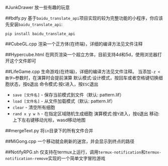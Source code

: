 #JunkDrawer
放一些有趣的玩意

##bdfy.py
基于`baidu_translate_api`项目实现的较为完整功能的小程序，你应该先安装`baidu_translate_api`:
```shell
pip install baidu_translate_api
```

##CubeGL.cpp
渲染一个正方体(在终端)，详细的编译方法见文件注释

##Hypercube.html
在网页渲染一个超立方体，目前支持4d和5d，使用浏览器打开这个文件即可

##LifeGame.cpp
生命游戏(在终端)，详细的编译方法见文件注释。
当添加`-z <数字>`参数时，在演算时会提前演算
默认模式:设计模式，按回车或者空格键切换细胞状态，按`Q`退出
命令模式:按`C`进入，按`ESC`退出
- `save [文件名]` - 保存当前模式到文件（默认: pattern.lif）
- `load [文件名]` - 从文件加载模式（默认: pattern.lif）
- `clear` - 清空所有细胞
- `rand x y w h` - 在指定区域随机生成细胞
演算模式:按`Y`进入，按`Q`退出
移动:上下左右键移动光标，wasd移动地图

##mergeText.py
将`in`目录下的所有文件合并

##MiGong.cpp
一个移动就会刷新的迷宫，并会显示到终点的路径

##NotifyRPG.sh
仅支持在termux上运行，调用`termux-notification`和`termux-notification-remove`实现的一个简单文字冒险游戏